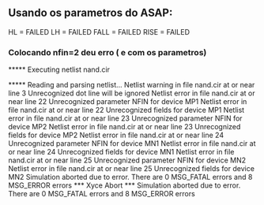 ## Usando os parametros do ASAP:

HL = FAILED
LH = FAILED
FALL = FAILED
RISE = FAILED

### Colocando nfin=2 deu erro ( e com os parametros)

***** Executing netlist nand.cir

***** Reading and parsing netlist...
Netlist warning in file nand.cir at or near line 3
 Unrecognized dot line will be ignored
Netlist error in file nand.cir at or near line 22
 Unrecognized parameter NFIN for device MP1
Netlist error in file nand.cir at or near line 22
 Unrecognized fields for device MP1
Netlist error in file nand.cir at or near line 23
 Unrecognized parameter NFIN for device MP2
Netlist error in file nand.cir at or near line 23
 Unrecognized fields for device MP2
Netlist error in file nand.cir at or near line 24
 Unrecognized parameter NFIN for device MN1
Netlist error in file nand.cir at or near line 24
 Unrecognized fields for device MN1
Netlist error in file nand.cir at or near line 25
 Unrecognized parameter NFIN for device MN2
Netlist error in file nand.cir at or near line 25
 Unrecognized fields for device MN2
Simulation aborted due to error.  There are 0 MSG_FATAL errors and 8 MSG_ERROR
 errors
*** Xyce Abort ***
Simulation aborted due to error.  There are 0 MSG_FATAL errors and 8 MSG_ERROR
 errors
